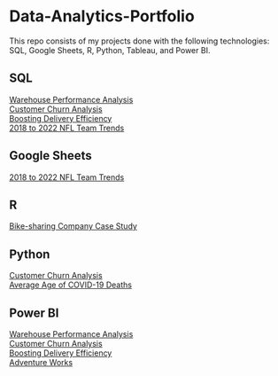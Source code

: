 # Data-Analytics-Portfolio
This repo consists of my projects done with the following technologies: SQL, Google Sheets, R, Python, Tableau, and Power BI.

## SQL
[Warehouse Performance Analysis]()  
[Customer Churn Analysis]()  
[Boosting Delivery Efficiency]()  
[2018 to 2022 NFL Team Trends](https://github.com/ShaunJPartridge/Data-Analytics-Portfolio/tree/main/SQL/NFL-2018-to-2022-team-trends)

## Google Sheets
[2018 to 2022 NFL Team Trends](https://github.com/ShaunJPartridge/Data-Analytics-Portfolio/tree/main/SQL/NFL-2018-to-2022-team-trends)

## R
[Bike-sharing Company Case Study](https://github.com/ShaunJPartridge/Data-Analytics-Portfolio/tree/main/R/Bike-sharing%20Company%20Case%20Study)

## Python
[Customer Churn Analysis]()  
[Average Age of COVID-19 Deaths](https://github.com/ShaunJPartridge/Data-Analytics-Portfolio/tree/main/Python/Avg-Covid-Death-Project)

## Power BI
[Warehouse Performance Analysis]()  
[Customer Churn Analysis]()  
[Boosting Delivery Efficiency]()  
[Adventure Works](https://github.com/ShaunJPartridge/Data-Analytics-Portfolio/tree/main/Power%20BI/AdventureWorks)
